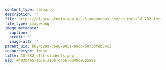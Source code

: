 ```yaml
---
content_type: resource
description: ''
file: https://ol-ocw-studio-app-qa.s3.amazonaws.com/courses/18-782-introduction-to-arithmetic-geometry-fall-2013/448304e5a55a310bcd560049b95d5a91_18-782_stat-students.png
file_type: image/png
image_metadata:
  caption: ''
  credit: ''
  image-alt: ''
parent_uid: b024b29a-36e0-985a-89d5-d073bfeb64c3
resourcetype: Image
title: 18-782_stat-students.png
uid: 448304e5-a55a-310b-cd56-0049b95d5a91
---
```

